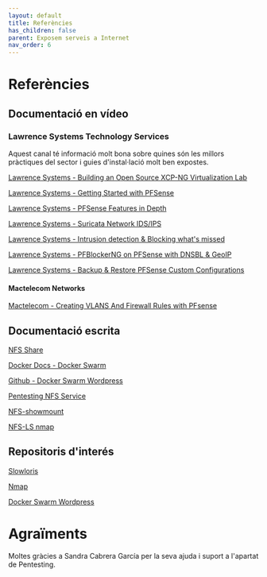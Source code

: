 ```yaml
---
layout: default
title: Referències
has_children: false
parent: Exposem serveis a Internet
nav_order: 6
---
```


# Referències
## Documentació en vídeo
### Lawrence Systems Technology Services

Aquest canal té informació molt bona sobre quines són les millors pràctiques del sector i guies d'instal·lació molt ben expostes.

[Lawrence Systems - Building an Open Source XCP-NG Virtualization Lab](https://www.youtube.com/watch?v=q-jKs62b6Co&t=903s)

[Lawrence Systems - Getting Started with PFSense](https://www.youtube.com/watch?v=fsdm5uc_LsU&list=PLjGQNuuUzvmsuXCoj6g6vm1N-ZeLJso6o)

[Lawrence Systems - PFSense Features in Depth](https://www.youtube.com/watch?v=RrQrt8r_uYg&t=4161s)

[Lawrence Systems - Suricata Network IDS/IPS](https://www.youtube.com/watch?v=S0-vsjhPDN0&list=PLjGQNuuUzvmsuXCoj6g6vm1N-ZeLJso6o&index=12)

[Lawrence Systems - Intrusion detection & Blocking what's missed](https://www.youtube.com/watch?v=nwYCEl287Fw&list=PLjGQNuuUzvmsuXCoj6g6vm1N-ZeLJso6o&index=36)

[Lawrence Systems - PFBlockerNG on PFSense with DNSBL & GeoIP](https://www.youtube.com/watch?v=OJ8HHwpGxHw&list=PLjGQNuuUzvmsuXCoj6g6vm1N-ZeLJso6o&index=35)

[Lawrence Systems - Backup & Restore PFSense Custom Configurations](https://www.youtube.com/watch?v=QD511ir2dhY&list=PLjGQNuuUzvmsuXCoj6g6vm1N-ZeLJso6o&index=34)

#### Mactelecom Networks

[Mactelecom - Creating VLANS And Firewall Rules with PFsense](https://www.youtube.com/watch?v=CDUyMpBC8bw&list=WL&index=40&t=203s)

## Documentació escrita

[NFS Share](https://www.linkedin.com/pulse/building-wordpress-cluster-docker-swarm-nfs-overkill-mode-lopes/)

[Docker Docs - Docker Swarm](https://docs.docker.com/engine/swarm/swarm-tutorial/create-swarm/)

[Github - Docker Swarm Wordpress](https://github.com/iiriix/docker-swarm-wordpress)

[Pentesting NFS Service](https://book.hacktricks.xyz/network-services-pentesting/nfs-service-pentesting)

[NFS-showmount](https://nmap.org/nsedoc/scripts/nfs-showmount.html)

[NFS-LS nmap](https://nmap.org/nsedoc/scripts/nfs-ls.html)
## Repositoris d'interés

[Slowloris](https://github.com/gkbrk/slowloris)

[Nmap](https://github.com/nmap/nmap)

[Docker Swarm Wordpress](https://github.com/iiriix/docker-swarm-wordpress)


# Agraïments

Moltes gràcies a Sandra Cabrera García per la seva ajuda i suport a l'apartat de Pentesting.
